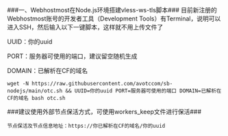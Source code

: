 ###一、Webhostmost在Node.js环境搭建vless-ws-tls脚本###
目前新注册的Webhostmost账号的开发者工具（Development Tools）有Terminal，说明可以进入SSH，然后输入以下一键脚本，这样就不用上传文件了

UUID：你的uuid

PORT：服务器可使用的端口，建议留空随机生成

DOMAIN：已解析在CF的域名

```
wget -N https://raw.githubusercontent.com/avotccom/sb-nodejs/main/otc.sh && UUID=你的uuid PORT=服务器可使用的端口 DOMAIN=已解析在CF的域名 bash otc.sh
```
###建议使用外部节点保活方式，可使用workers_keep文件进行保活###

``节点保活及节点信息地址：https://你已解析在CF的域名/你的uuid``
